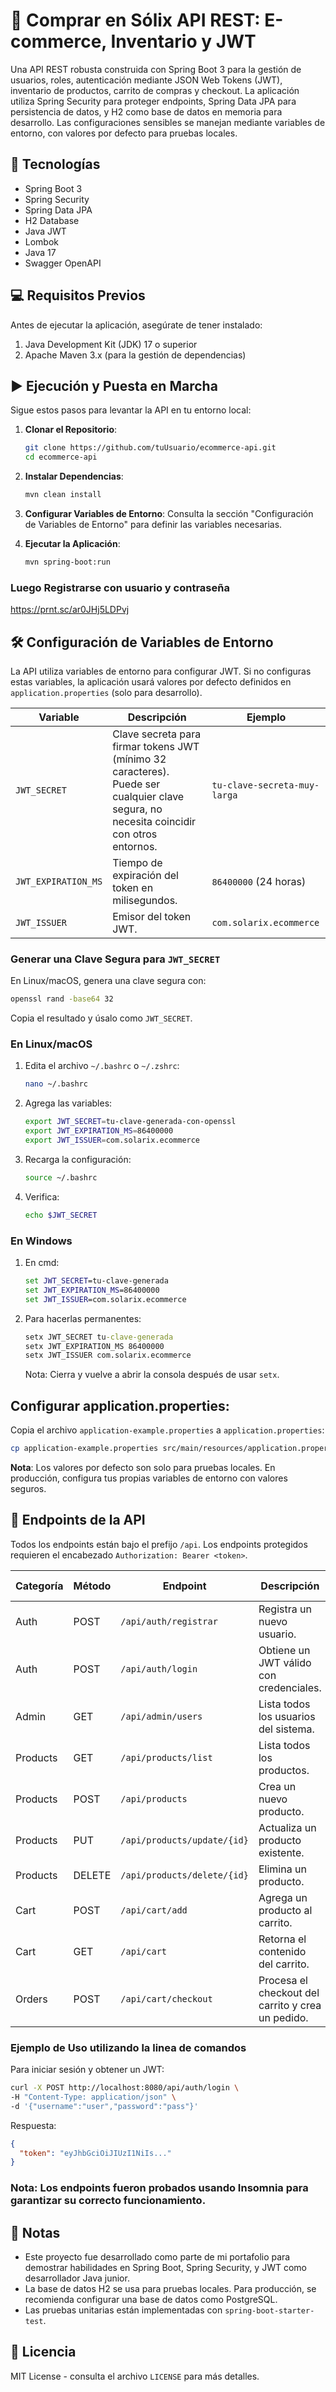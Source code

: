 # 🏪 Comprar en Sólix API REST: E-commerce, Inventario y JWT

Una API REST robusta construida con Spring Boot 3 para la gestión de usuarios, roles, autenticación mediante JSON Web Tokens (JWT), inventario de productos, carrito de compras y checkout. La aplicación utiliza Spring Security para proteger endpoints, Spring Data JPA para persistencia de datos, y H2 como base de datos en memoria para desarrollo. Las configuraciones sensibles se manejan mediante variables de entorno, con valores por defecto para pruebas locales.

## 🚀 Tecnologías
- Spring Boot 3
- Spring Security
- Spring Data JPA
- H2 Database
- Java JWT
- Lombok
- Java 17
- Swagger OpenAPI

## 💻 Requisitos Previos
Antes de ejecutar la aplicación, asegúrate de tener instalado:
1. Java Development Kit (JDK) 17 o superior
2. Apache Maven 3.x (para la gestión de dependencias)

## ▶️ Ejecución y Puesta en Marcha

Sigue estos pasos para levantar la API en tu entorno local:

1. **Clonar el Repositorio**:
   ```bash
   git clone https://github.com/tuUsuario/ecommerce-api.git
   cd ecommerce-api
   ```

2. **Instalar Dependencias**:
   ```bash
   mvn clean install
   ```

3. **Configurar Variables de Entorno**:
   Consulta la sección "Configuración de Variables de Entorno" para definir las variables necesarias.

4. **Ejecutar la Aplicación**:
   ```bash
   mvn spring-boot:run
   ```


### Luego Registrarse con usuario y contraseña
https://prnt.sc/ar0JHj5LDPvj


## 🛠️ Configuración de Variables de Entorno
La API utiliza variables de entorno para configurar JWT. Si no configuras estas variables, la aplicación usará valores por defecto definidos en `application.properties` (solo para desarrollo).

| Variable            | Descripción                                      | Ejemplo                        |
|--------------------|--------------------------------------------------|--------------------------------|
| `JWT_SECRET`       | Clave secreta para firmar tokens JWT (mínimo 32 caracteres). Puede ser cualquier clave segura, no necesita coincidir con otros entornos. | `tu-clave-secreta-muy-larga` |
| `JWT_EXPIRATION_MS`| Tiempo de expiración del token en milisegundos.   | `86400000` (24 horas)         |
| `JWT_ISSUER`       | Emisor del token JWT.                            | `com.solarix.ecommerce`       |

### Generar una Clave Segura para `JWT_SECRET`
En Linux/macOS, genera una clave segura con:
```bash
openssl rand -base64 32
```
Copia el resultado y úsalo como `JWT_SECRET`.

### En Linux/macOS
1. Edita el archivo `~/.bashrc` o `~/.zshrc`:
   ```bash
   nano ~/.bashrc
   ```
2. Agrega las variables:
   ```bash
   export JWT_SECRET=tu-clave-generada-con-openssl
   export JWT_EXPIRATION_MS=86400000
   export JWT_ISSUER=com.solarix.ecommerce
   ```
3. Recarga la configuración:
   ```bash
   source ~/.bashrc
   ```
4. Verifica:
   ```bash
   echo $JWT_SECRET
   ```

### En Windows
1. En cmd:
   ```cmd
   set JWT_SECRET=tu-clave-generada
   set JWT_EXPIRATION_MS=86400000
   set JWT_ISSUER=com.solarix.ecommerce
   ```
2. Para hacerlas permanentes:
   ```cmd
   setx JWT_SECRET tu-clave-generada
   setx JWT_EXPIRATION_MS 86400000
   setx JWT_ISSUER com.solarix.ecommerce
   ```
   Nota: Cierra y vuelve a abrir la consola después de usar `setx`.

 ## Configurar application.properties:
   Copia el archivo `application-example.properties` a `application.properties`:
   ```bash
   cp application-example.properties src/main/resources/application.properties
   ```

**Nota**: Los valores por defecto son solo para pruebas locales. En producción, configura tus propias variables de entorno con valores seguros.

## 🔑 Endpoints de la API
Todos los endpoints están bajo el prefijo `/api`. Los endpoints protegidos requieren el encabezado `Authorization: Bearer <token>`.

| Categoría  | Método | Endpoint                 | Descripción                              | Seguridad Requerida    |
|------------|--------|--------------------------|------------------------------------------|------------------------|
| Auth       | POST   | `/api/auth/registrar`    | Registra un nuevo usuario.               | Sin autenticación      |
| Auth       | POST   | `/api/auth/login`        | Obtiene un JWT válido con credenciales.  | Sin autenticación      |
| Admin      | GET    | `/api/admin/users`       | Lista todos los usuarios del sistema.    | Rol ADMIN             |
| Products   | GET    | `/api/products/list`          | Lista todos los productos.               | Rol ADMIN             |
| Products   | POST   | `/api/products`          | Crea un nuevo producto.                  | Rol ADMIN             |
| Products   | PUT    | `/api/products/update/{id}`     | Actualiza un producto existente.         | Rol ADMIN             |
| Products   | DELETE | `/api/products/delete/{id}`     | Elimina un producto.                     | Rol ADMIN             |
| Cart       | POST   | `/api/cart/add`          | Agrega un producto al carrito.           | Rol USER              |
| Cart       | GET    | `/api/cart`              | Retorna el contenido del carrito.        | Rol USER              |
| Orders     | POST   | `/api/cart/checkout`     |Procesa el checkout del carrito y crea un pedido.| Rol USER              |

### Ejemplo de Uso utilizando la linea de comandos
Para iniciar sesión y obtener un JWT:
```bash
curl -X POST http://localhost:8080/api/auth/login \
-H "Content-Type: application/json" \
-d '{"username":"user","password":"pass"}'
```
Respuesta:
```json
{
  "token": "eyJhbGciOiJIUzI1NiIs..."
}
```

### **Nota**: Los endpoints fueron probados usando Insomnia para garantizar su correcto funcionamiento.

## 📝 Notas
- Este proyecto fue desarrollado como parte de mi portafolio para demostrar habilidades en Spring Boot, Spring Security, y JWT como desarrollador Java junior.
- La base de datos H2 se usa para pruebas locales. Para producción, se recomienda configurar una base de datos como PostgreSQL.
- Las pruebas unitarias están implementadas con `spring-boot-starter-test`.

## 📜 Licencia
MIT License - consulta el archivo `LICENSE` para más detalles.

